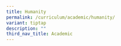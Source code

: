 ```yaml
---
title: Humanity
permalink: /curriculum/academic/humanity/
variant: tiptap
description: ""
third_nav_title: Academic
---
```


